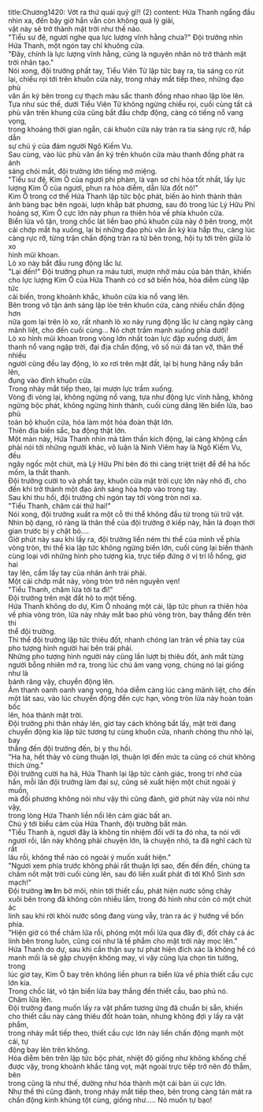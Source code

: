 title:Chương1420: Vớt ra thứ quái quỷ gì!! (2)
content:
Hứa Thanh ngẩng đầu nhìn xa, đến bây giờ hắn vẫn còn không quá lý giải,<br>vật này sẽ trở thành mặt trời như thế nào.<br>"Tiểu sư đệ, ngươi nghe qua lực lượng vĩnh hằng chưa?" Đội trưởng nhìn<br>Hứa Thanh, một ngón tay chỉ khuông cửa.<br>"Đây, chính là lực lượng vĩnh hằng, cũng là nguyên nhân nó trở thành mặt<br>trời nhân tạo."<br>Nói xong, đội trưởng phất tay, Tiểu Viên Tử lập tức bay ra, tia sáng co rút<br>lại, chiếu rọi tới trên khuôn cửa này, trong nháy mắt tiếp theo, những đạo phù<br>văn ấn ký bên trong cự thạch màu sắc thanh đồng nhao nhao lập lòe lên.<br>Tựa như súc thế, dưới Tiểu Viên Tử không ngừng chiếu rọi, cuối cùng tất cả<br>phù văn trên khung cửa cũng bắt đầu chớp động, càng có tiếng nổ vang vọng,<br>trong khoảng thời gian ngắn, cái khuôn cửa này tràn ra tia sáng rực rỡ, hấp dẫn<br>sự chú ý của đám người Ngô Kiếm Vu.<br>Sau cùng, vào lúc phù văn ấn ký trên khuôn cửa màu thanh đồng phát ra ánh<br>sáng chói mắt, đội trưởng lớn tiếng mở miệng.<br>"Tiểu sư đệ, Kim Ô của ngươi phi phàm, là vạn sơ chi hỏa tốt nhất, lấy lực<br>lượng Kim Ô của ngươi, phun ra hỏa diễm, dẫn lửa đốt nó!"<br>Kim Ô trong cơ thể Hứa Thanh lập tức bộc phát, biến ảo hình thành thân<br>ảnh bàng bạc bên ngoài, lượn khắp bát phương, sau đó trong lúc Lý Hữu Phỉ<br>hoảng sợ, Kim Ô cực lớn này phun ra thiên hỏa về phía khuôn cửa.<br>Biển lửa vô tận, trong chốc lát liền bao phủ khuôn cửa này ở bên trong, một<br>cái chớp mắt hạ xuống, lại bị những đạo phù văn ấn ký kia hấp thu, càng lúc<br>càng rực rỡ, từng trận chấn động tràn ra từ bên trong, hội tụ tới trên giữa lò xo<br>hình mũi khoan.<br>Lò xo này bắt đầu rung động lắc lư.<br>"Lại đến!" Đội trưởng phun ra máu tươi, mượn nhờ máu của bản thân, khiến<br>cho lực lượng Kim Ô của Hứa Thanh có cơ sở biến hóa, hỏa diễm cũng lập tức<br>cải biến, trong khoảnh khắc, khuôn cửa kia nổ vang lên.<br>Bên trong vô tận ánh sáng lập lòe trên khuôn cửa, càng nhiều chấn động hơn<br>nữa gom lại trên lò xo, rất nhanh lò xo này rung động lắc lư càng ngày càng<br>mãnh liệt, cho đến cuối cùng... Nó chợt trầm mạnh xuống phía dưới!<br>Lò xo hình mũi khoan trong vòng lớn nhất toàn lực đập xuống dưới, âm<br>thanh nổ vang ngập trời, đại địa chấn động, vô số núi đá tan vỡ, thân thể nhiều<br>người cũng đều lay động, lò xo rơi trên mặt đất, lại bị hung hăng nẩy bắn lên,<br>đụng vào đỉnh khuôn cửa.<br>Trong nháy mắt tiếp theo, lại mượn lực trầm xuống.<br>Vòng đi vòng lại, không ngừng nổ vang, tựa như động lực vĩnh hằng, không<br>ngừng bộc phát, không ngừng hình thành, cuối cùng dâng lên biển lửa, bao phủ<br>toàn bộ khuôn cửa, hóa làm một hỏa đoàn thật lớn.<br>Thiên địa biến sắc, ba động thật lớn.<br>Một màn này, Hứa Thanh nhìn mà tâm thần kích động, lại càng không cần<br>phải nói tới những người khác, vô luận là Ninh Viêm hay là Ngô Kiếm Vu, đều<br>ngây ngốc một chút, mà Lý Hữu Phỉ bên đó thì càng triệt triệt để để há hốc<br>mồm, la thất thanh.<br>Đội trưởng cười to và phất tay, khuôn cửa mặt trời cực lớn này nhỏ đi, cho<br>đến khi trở thành một đạo ánh sáng hòa hợp vào trong tay.<br>Sau khi thu hồi, đội trưởng chỉ ngón tay tới vòng tròn nơi xa.<br>"Tiểu Thanh, châm cái thứ hai!"<br>Nói xong, đội trưởng xuất ra một cỗ thi thể không đầu từ trong túi trữ vật.<br>Nhìn bộ dạng, rõ ràng là thân thể của đội trưởng ở kiếp này, hẳn là đoạn thời<br>gian trước bị y chặt bỏ....<br>Giờ phút này sau khi lấy ra, đội trưởng liền ném thi thể của mình về phía<br>vòng tròn, thi thể kia lập tức không ngừng biến lớn, cuối cùng lại biến thành<br>cùng loại với những hình pho tượng kia, trực tiếp đứng ở vị trí lỗ hổng, giơ hai<br>tay lên, cầm lấy tay của nhân ảnh trái phải.<br>Một cái chớp mắt này, vòng tròn trở nên nguyên vẹn!<br>"Tiểu Thanh, châm lửa tới ta đi!"<br>Đội trưởng trên mặt đất hô to một tiếng.<br>Hứa Thanh không do dự, Kim Ô nhoáng một cái, lập tức phun ra thiên hỏa<br>về phía vòng tròn, lửa này nháy mắt bao phủ vòng tròn, bay thẳng đến trên thi<br>thể đội trưởng.<br>Thi thể đội trưởng lập tức thiêu đốt, nhanh chóng lan tràn về phía tay của<br>pho tượng hình người hai bên trái phải.<br>Những pho tượng hình người này cũng lần lượt bị thiêu đốt, ánh mắt từng<br>người bỗng nhiên mở ra, trong lúc chú âm vang vọng, chúng nó lại giống như là<br>bánh răng vậy, chuyển động lên.<br>Âm thanh oanh oanh vang vọng, hỏa diễm càng lúc càng mãnh liệt, cho đến<br>một lát sau, vào lúc chuyển động đến cực hạn, vòng tròn lửa này hoàn toàn bốc<br>lên, hóa thành mặt trời.<br>Đội trưởng phi thân nhảy lên, giơ tay cách không bắt lấy, mặt trời đang<br>chuyển động kia lập tức tương tự cùng khuôn cửa, nhanh chóng thu nhỏ lại, bay<br>thẳng đến đội trưởng đến, bị y thu hồi.<br>"Ha ha, hết thảy vô cùng thuận lợi, thuận lợi đến mức ta cũng có chút không<br>thích ứng."<br>Đội trưởng cười ha hả, Hứa Thanh lại lập tức cảnh giác, trong trí nhớ của<br>hắn, mỗi lần đội trưởng làm đại sự, cũng sẽ xuất hiện một chút ngoài ý muốn,<br>mà đối phương không nói như vậy thì cũng đành, giờ phút này vừa nói như vậy,<br>trong lòng Hứa Thanh liền nổi lên cảm giác bất an.<br>Chú ý tới biểu cảm của Hứa Thanh, đội trưởng bất mãn.<br>"Tiểu Thanh à, ngươi đây là không tín nhiệm đối với ta đó nha, ta nói với<br>ngươi rồi, lần này không phải chuyện lớn, là chuyện nhỏ, ta đã nghĩ cách từ rất<br>lâu rồi, không thể nào có ngoài ý muốn xuất hiện."<br>"Ngươi xem phía trước không phải rất thuận lợi sao, đến đến đến, chúng ta<br>châm nốt mặt trời cuối cùng lên, sau đó liền xuất phát đi tới Khổ Sinh sơn<br>mạch!"<br>Đội trưởng l**m l**m bờ môi, nhìn tới thiết cầu, phát hiện nước sông chảy<br>xuôi bên trong đã không còn nhiều lắm, trong đó hình như còn có một chút ác<br>linh sau khi rời khỏi nước sông đang vùng vẫy, tràn ra ác ý hướng về bốn phía.<br>"Hiện giờ có thể châm lửa rồi, phóng một mồi lửa qua đây đi, đốt cháy cả ác<br>linh bên trong luôn, cũng coi như là tế phẩm cho mặt trời này mọc lên."<br>Hứa Thanh do dự, sau khi cẩn thận suy tư phát hiện đích xác là không hề có<br>manh mối là sẽ gặp chuyện không may, vì vậy cũng lựa chọn tin tưởng, trong<br>lúc giơ tay, Kim Ô bay trên không liền phun ra biển lửa về phía thiết cầu cực<br>lớn kia.<br>Trong chốc lát, vô tận biển lửa bay thẳng đến thiết cầu, bao phủ nó.<br>Châm lửa lên.<br>Đội trưởng đang muốn lấy ra vật phẩm tương ứng đã chuẩn bị sẵn, khiến<br>cho thiết cầu này càng thiêu đốt hoàn toàn, nhưng không đợi y lấy ra vật phẩm,<br>trong nháy mắt tiếp theo, thiết cầu cực lớn này liền chấn động mạnh một cái, tự<br>động bay lên trên không.<br>Hỏa diễm bên trên lập tức bộc phát, nhiệt độ giống như không khống chế<br>được vậy, trong khoảnh khắc tăng vọt, mặt ngoài trực tiếp trở nên đỏ thẫm, bên<br>trong cũng là như thế, dường như hóa thành một cái bàn ủi cực lớn.<br>Như thế thì cũng đành, trong nháy mắt tiếp theo, bên trong càng tản mát ra<br>chấn động kinh khủng tột cùng, giống như..... Nó muốn tự bạo!